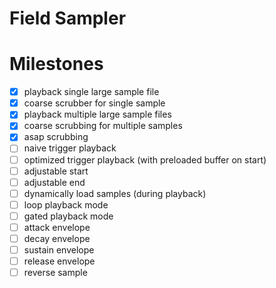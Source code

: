 # Field Sampler

# Milestones
- [x] playback single large sample file
- [x] coarse scrubber for single sample
- [x] playback multiple large sample files
- [x] coarse scrubbing for multiple samples
- [x] asap scrubbing
- [ ] naive trigger playback
- [ ] optimized trigger playback (with preloaded buffer on start)
- [ ] adjustable start
- [ ] adjustable end
- [ ] dynamically load samples (during playback)
- [ ] loop playback mode
- [ ] gated playback mode
- [ ] attack envelope
- [ ] decay envelope
- [ ] sustain envelope
- [ ] release envelope
- [ ] reverse sample
